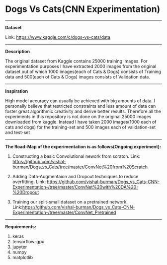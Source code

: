 # Dogs Vs Cats(CNN Experimentation)
--------------------------------------
**Dataset**

Link: https://www.kaggle.com/c/dogs-vs-cats/data

---------------------------------------
**Description**


The original dataset from Kaggle contains 25000 training images. For experimentation purposes I have extracted 2000 images from the original dataset out of which 1000 images(each of Cats & Dogs) consists of Training data and 500(each of Cats & Dogs) images consists of Validation data.

-----------------------------------------

**Inspiration**


High model accuracy can usually be achieved with big amounts of data. I personally believe that restricted constraints and less amount of data can foster great algorithmic creativity and derive better results. Therefore all the experiments in this repository is not done on the original 25000 images downloaded from kaggle. Instead I have taken 2000 images(1000 each of cats and dogs) for the training-set and 500 images each of validation-set and test-set



-----------------------------------------

**The Road-Map of the experimentation is as follows(Ongoing experiment):**

1. Constructing a basic Convolutional nework from scratch. Link: https://github.com/vishal-burman/Dogs_vs_Cats/tree/master/ConvNet%20from%20Scratch

2. Adding Data-Augmentaion and Dropout techniques to reduce overfitting. Link: https://github.com/vishal-burman/Dogs_vs_Cats-CNN-Experimentation-/tree/master/ConvNet%20with%20DA%20-%20Dropout

3. Training our split-small dataset on a pretrained network. Link:https://github.com/vishal-burman/Dogs_vs_Cats-CNN-Experimentation-/tree/master/ConvNet_Pretrained

------------------------------------------

**Requirements:**
1. keras
2. tensorflow-gpu
3. jupyter
4. numpy
5. matplotlib
